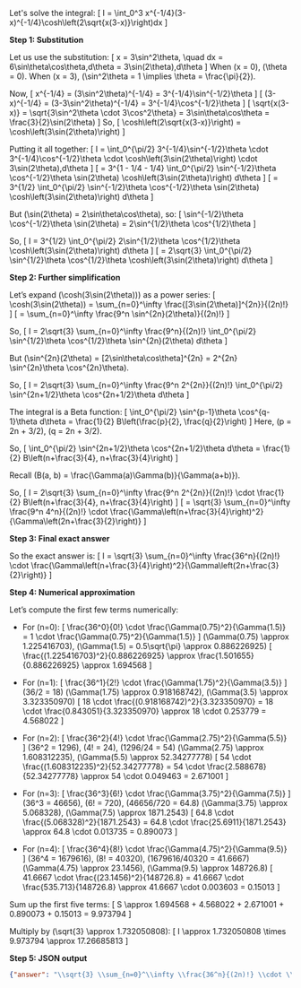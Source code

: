 Let's solve the integral:
\[
I = \int_0^3 x^{-1/4}(3-x)^{-1/4}\cosh\left(2\sqrt{x(3-x)}\right)dx
\]

**Step 1: Substitution**

Let us use the substitution:
\[
x = 3\sin^2\theta, \quad dx = 6\sin\theta\cos\theta\,d\theta = 3\sin(2\theta)\,d\theta
\]
When \(x = 0\), \(\theta = 0\). When \(x = 3\), \(\sin^2\theta = 1 \implies \theta = \frac{\pi}{2}\).

Now,
\[
x^{-1/4} = (3\sin^2\theta)^{-1/4} = 3^{-1/4}\sin^{-1/2}\theta
\]
\[
(3-x)^{-1/4} = (3-3\sin^2\theta)^{-1/4} = 3^{-1/4}\cos^{-1/2}\theta
\]
\[
\sqrt{x(3-x)} = \sqrt{3\sin^2\theta \cdot 3\cos^2\theta} = 3\sin\theta\cos\theta = \frac{3}{2}\sin(2\theta)
\]
So,
\[
\cosh\left(2\sqrt{x(3-x)}\right) = \cosh\left(3\sin(2\theta)\right)
\]

Putting it all together:
\[
I = \int_0^{\pi/2} 3^{-1/4}\sin^{-1/2}\theta \cdot 3^{-1/4}\cos^{-1/2}\theta \cdot \cosh\left(3\sin(2\theta)\right) \cdot 3\sin(2\theta)\,d\theta
\]
\[
= 3^{1 - 1/4 - 1/4} \int_0^{\pi/2} \sin^{-1/2}\theta \cos^{-1/2}\theta \sin(2\theta) \cosh\left(3\sin(2\theta)\right) d\theta
\]
\[
= 3^{1/2} \int_0^{\pi/2} \sin^{-1/2}\theta \cos^{-1/2}\theta \sin(2\theta) \cosh\left(3\sin(2\theta)\right) d\theta
\]

But \(\sin(2\theta) = 2\sin\theta\cos\theta\), so:
\[
\sin^{-1/2}\theta \cos^{-1/2}\theta \sin(2\theta) = 2\sin^{1/2}\theta \cos^{1/2}\theta
\]

So,
\[
I = 3^{1/2} \int_0^{\pi/2} 2\sin^{1/2}\theta \cos^{1/2}\theta \cosh\left(3\sin(2\theta)\right) d\theta
\]
\[
= 2\sqrt{3} \int_0^{\pi/2} \sin^{1/2}\theta \cos^{1/2}\theta \cosh\left(3\sin(2\theta)\right) d\theta
\]

**Step 2: Further simplification**

Let’s expand \(\cosh(3\sin(2\theta))\) as a power series:
\[
\cosh(3\sin(2\theta)) = \sum_{n=0}^\infty \frac{[3\sin(2\theta)]^{2n}}{(2n)!}
\]
\[
= \sum_{n=0}^\infty \frac{9^n \sin^{2n}(2\theta)}{(2n)!}
\]

So,
\[
I = 2\sqrt{3} \sum_{n=0}^\infty \frac{9^n}{(2n)!} \int_0^{\pi/2} \sin^{1/2}\theta \cos^{1/2}\theta \sin^{2n}(2\theta) d\theta
\]

But \(\sin^{2n}(2\theta) = [2\sin\theta\cos\theta]^{2n} = 2^{2n} \sin^{2n}\theta \cos^{2n}\theta\).

So,
\[
I = 2\sqrt{3} \sum_{n=0}^\infty \frac{9^n 2^{2n}}{(2n)!} \int_0^{\pi/2} \sin^{2n+1/2}\theta \cos^{2n+1/2}\theta d\theta
\]

The integral is a Beta function:
\[
\int_0^{\pi/2} \sin^{p-1}\theta \cos^{q-1}\theta d\theta = \frac{1}{2} B\left(\frac{p}{2}, \frac{q}{2}\right)
\]
Here, \(p = 2n + 3/2\), \(q = 2n + 3/2\).

So,
\[
\int_0^{\pi/2} \sin^{2n+1/2}\theta \cos^{2n+1/2}\theta d\theta = \frac{1}{2} B\left(n+\frac{3}{4}, n+\frac{3}{4}\right)
\]

Recall \(B(a, b) = \frac{\Gamma(a)\Gamma(b)}{\Gamma(a+b)}\).

So,
\[
I = 2\sqrt{3} \sum_{n=0}^\infty \frac{9^n 2^{2n}}{(2n)!} \cdot \frac{1}{2} B\left(n+\frac{3}{4}, n+\frac{3}{4}\right)
\]
\[
= \sqrt{3} \sum_{n=0}^\infty \frac{9^n 4^n}{(2n)!} \cdot \frac{\Gamma\left(n+\frac{3}{4}\right)^2}{\Gamma\left(2n+\frac{3}{2}\right)}
\]

**Step 3: Final exact answer**

So the exact answer is:
\[
I = \sqrt{3} \sum_{n=0}^\infty \frac{36^n}{(2n)!} \cdot \frac{\Gamma\left(n+\frac{3}{4}\right)^2}{\Gamma\left(2n+\frac{3}{2}\right)}
\]

**Step 4: Numerical approximation**

Let’s compute the first few terms numerically:

- For \(n=0\):
  \[
  \frac{36^0}{0!} \cdot \frac{\Gamma(0.75)^2}{\Gamma(1.5)} = 1 \cdot \frac{\Gamma(0.75)^2}{\Gamma(1.5)}
  \]
  \(\Gamma(0.75) \approx 1.225416703\), \(\Gamma(1.5) = 0.5\sqrt{\pi} \approx 0.886226925\)
  \[
  \frac{(1.225416703)^2}{0.886226925} \approx \frac{1.501655}{0.886226925} \approx 1.694568
  \]

- For \(n=1\):
  \[
  \frac{36^1}{2!} \cdot \frac{\Gamma(1.75)^2}{\Gamma(3.5)}
  \]
  \(36/2 = 18\)
  \(\Gamma(1.75) \approx 0.918168742\), \(\Gamma(3.5) \approx 3.323350970\)
  \[
  18 \cdot \frac{(0.918168742)^2}{3.323350970} = 18 \cdot \frac{0.843051}{3.323350970} \approx 18 \cdot 0.253779 = 4.568022
  \]

- For \(n=2\):
  \[
  \frac{36^2}{4!} \cdot \frac{\Gamma(2.75)^2}{\Gamma(5.5)}
  \]
  \(36^2 = 1296\), \(4! = 24\), \(1296/24 = 54\)
  \(\Gamma(2.75) \approx 1.608312235\), \(\Gamma(5.5) \approx 52.34277778\)
  \[
  54 \cdot \frac{(1.608312235)^2}{52.34277778} = 54 \cdot \frac{2.588678}{52.34277778} \approx 54 \cdot 0.049463 = 2.671001
  \]

- For \(n=3\):
  \[
  \frac{36^3}{6!} \cdot \frac{\Gamma(3.75)^2}{\Gamma(7.5)}
  \]
  \(36^3 = 46656\), \(6! = 720\), \(46656/720 = 64.8\)
  \(\Gamma(3.75) \approx 5.068328\), \(\Gamma(7.5) \approx 1871.2543\)
  \[
  64.8 \cdot \frac{(5.068328)^2}{1871.2543} = 64.8 \cdot \frac{25.6911}{1871.2543} \approx 64.8 \cdot 0.013735 = 0.890073
  \]

- For \(n=4\):
  \[
  \frac{36^4}{8!} \cdot \frac{\Gamma(4.75)^2}{\Gamma(9.5)}
  \]
  \(36^4 = 1679616\), \(8! = 40320\), \(1679616/40320 = 41.6667\)
  \(\Gamma(4.75) \approx 23.1456\), \(\Gamma(9.5) \approx 148726.8\)
  \[
  41.6667 \cdot \frac{(23.1456)^2}{148726.8} = 41.6667 \cdot \frac{535.713}{148726.8} \approx 41.6667 \cdot 0.003603 = 0.15013
  \]

Sum up the first five terms:
\[
S \approx 1.694568 + 4.568022 + 2.671001 + 0.890073 + 0.15013 = 9.973794
\]

Multiply by \(\sqrt{3} \approx 1.732050808\):
\[
I \approx 1.732050808 \times 9.973794 \approx 17.26685813
\]

**Step 5: JSON output**

```json
{"answer": "\\sqrt{3} \\sum_{n=0}^\\infty \\frac{36^n}{(2n)!} \\cdot \\frac{\\Gamma\\left(n+\\frac{3}{4}\\right)^2}{\\Gamma\\left(2n+\\frac{3}{2}\\right)}", "numerical_answer": "17.2668581302"}
```
